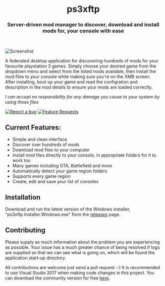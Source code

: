 <h1 align="center">ps3xftp</h1>

<h3 align="center">Server-driven mod manager to discover, download and install mods for, your console with ease</h3>
<div align="center">
</div>
<br />

![Screenshot](https://github.com/HerbL27/ps3xftp/blob/master/Screenshots/Screenshot.png?raw=true)

A federated desktop application for discovering hundreds of mods for your favourite playstation 3 games. Simply choose your desired game from the dropdown menu and select from the listed mods available, then install the mod files to your console while making sure you're on the XMB screen. After installing, boot up your game and read the configration and description in the mod details to ensure your mods are loaded correctly.

*I can accept no responsibility for any damage you cause to your system by using these files*

[![Report a bug](http://i.imgur.com/xSpw482.png)](https://github.com/HerbL27/ps3xftp/issues/new) [![Feature Requests](http://i.imgur.com/mFO0OuX.png)](http://feathub.com/HerbL27/ps3xftp)

## Current Features:
* Simple and clean interface
* Discover over hundreds of mods
* Download mod files to your computer
* Install mod files directly to your console, in appropriate folders for it to work too
* Many games including GTA, Battlefield and more
* Automatically detect your game region folders
* Supports every game region
* Create, edit and save your list of consoles

## Installation
Download and run the latest version of the Windows installer, "ps3xftp.Installer.Windows.exe" from the [releases](https://github.com/HerbL27/ps3xftp/releases/latest) page.

## Contributing
Please supply as much information about the problem you are experiencing as possible. Your issue has a much greater chance of being resolved if logs are supplied so that we can see what is going on, which will be found the application start-up directory.

All contributions are welcome just send a pull request :-) It is recommended to use Visual Studio 2017 when making code changes in this project. You can download the community version for free [here](https://www.visualstudio.com/downloads/).